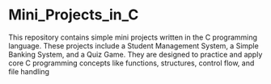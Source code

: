 # Mini_Projects_in_C
This repository contains simple mini projects written in the C programming language. These projects include a Student Management System, a Simple Banking System, and a Quiz Game. They are designed to practice and apply core C programming concepts like functions, structures, control flow, and file handling
